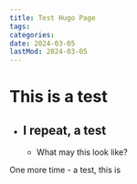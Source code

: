 ```yaml
---
title: Test Hugo Page
tags:
categories:
date: 2024-03-05
lastMod: 2024-03-05
---
```

# This is a test

  + ## I repeat, a test

    + What may this look like?

One more time - a test, this is
